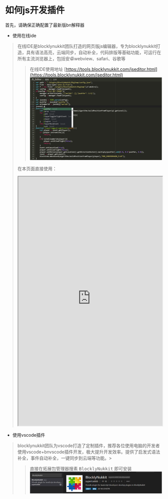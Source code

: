 #  如何js开发插件  
首先，请确保正确配置了最新版bn解释器  
- 使用在线ide  
> 在线IDE是blocklynukkit团队打造的网页版js编辑器，专为blocklynukkit打造，具有语法高亮，云端同步，自动补全，代码排版等基础功能，可运行在所有主流浏览器上，包括安卓webview、safari、谷歌等  
> > 在线IDE使用地址 [https://tools.blocklynukkit.com/jseditor.html](https://tools.blocklynukkit.com/jseditor.html)  
> > ![](../../images/screenshot_1590291306297.png)  
>  
> 在本页面直接使用：  
> <iframe src="https://tools.blocklynukkit.com/jseditor.html" width="100%" height="800px"></iframe>  
- 使用vscode插件  
> blocklynukkit团队为vscode打造了定制插件，推荐各位使用电脑的开发者使用vscode+bnvscode插件开发，极大提升开发效率。提供了启发式语法补全，事件自动补全，一键同步到云端等功能。>  
> > 直接在拓展包管理器搜素 <kbd>BlocklyNukkit</kbd> 即可安装  
> > ![](../../images/screenshot_1590291788566.png)